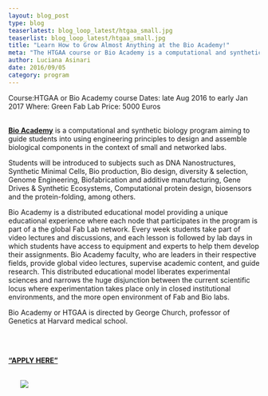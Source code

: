 ```yaml
---
layout: blog_post
type: blog
teaserlatest: blog_loop_latest/htgaa_small.jpg
teaserlist: blog_loop_latest/htgaa_small.jpg
title: "Learn How to Grow Almost Anything at the Bio Academy!"
meta: "The HTGAA course or Bio Academy is a computational and synthetic biology program aiming to guide students into using engineering principles to design and assemble biological components in the context of small and networked labs."
author: Luciana Asinari
date: 2016/09/05
category: program
---
```



Course:HTGAA or Bio Academy course
Dates: late Aug 2016 to early Jan 2017
Where: Green Fab Lab
Price: 5000 Euros 
<br>
<br>

**[Bio Academy](http://bio.academany.org/)** is a computational and synthetic biology program aiming to guide students into using engineering principles to design and assemble biological components in the context of small and networked labs.

Students will be introduced to subjects such as DNA Nanostructures, Synthetic Minimal Cells, Bio production, Bio design, diversity & selection,  Genome Engineering, Biofabrication and additive manufacturing, Gene Drives & Synthetic Ecosystems, Computational protein design, biosensors and the protein-folding, among others.

Bio Academy is a distributed educational model providing a unique educational experience where each node that participates in the program is part of a the global Fab Lab network. Every week students take part of video lectures and discussions, and each lesson is followed by lab days in which students have access to equipment and experts to help them develop their assignments. Bio Academy faculty, who are leaders in their respective fields, provide global video lectures, supervise academic content, and guide research. This distributed educational model liberates experimental sciences and narrows the huge disjunction between the current scientific locus where experimentation takes place only in closed institutional environments, and the more open environment of Fab and Bio labs. 

Bio Academy or HTGAA is directed by George Church, professor of Genetics at Harvard medical school. 

<br>
<br>

**[“APPLY HERE”](http://bio.academany.org/#join)**
<br>
<br>

<ul><img src= "http://www.fablabbcn.org/img/blog/blog_loop_latest/htggg_web.jpg" align="middle"> </img></ul>
